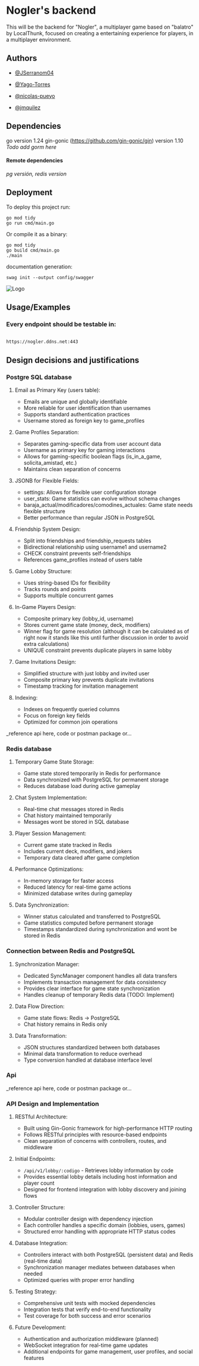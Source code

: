 # Nogler's backend

This will be the backend for "Nogler", a multiplayer game based on "balatro" by LocalThunk, focused on creating a entertaining experience for players, in a multiplayer environment.

## Authors

- [@JSerranom04](https://github.com/JSerranom04)

- [@Yago-Torres](https://github.com/Yago-Torres)

- [@nicolas-pueyo](https://github.com/nicolas-pueyo)

- [@jmquilez](https://github.com/jmquilez)

## Dependencies
go version 1.24
gin-gonic (https://github.com/gin-gonic/gin) version 1.10
_Todo add gorm here_

#### Remote dependencies
_pg versión, redis version_

## Deployment

To deploy this project run:

```
go mod tidy
go run cmd/main.go
```
Or compile it as a binary:
```
go mod tidy
go build cmd/main.go
./main
```

documentation generation:
```
swag init --output config/swagger
```

![Logo](letras-img.png)

## Usage/Examples

### Every endpoint should be testable in:

~~~ copy

https://nogler.ddns.net:443
~~~
## Design decisions and justifications

### Postgre SQL database


1. Email as Primary Key (users table):
   - Emails are unique and globally identifiable
   - More reliable for user identification than usernames
   - Supports standard authentication practices
   - Username stored as foreign key to game_profiles

2. Game Profiles Separation:
   - Separates gaming-specific data from user account data
   - Username as primary key for gaming interactions
   - Allows for gaming-specific boolean flags (is_in_a_game, solicita_amistad, etc.)
   - Maintains clean separation of concerns

3. JSONB for Flexible Fields:
   - settings: Allows for flexible user configuration storage
   - user_stats: Game statistics can evolve without schema changes
   - baraja_actual/modificadores/comodines_actuales: Game state needs flexible structure
   - Better performance than regular JSON in PostgreSQL

4. Friendship System Design:
   - Split into friendships and friendship_requests tables
   - Bidirectional relationship using username1 and username2
   - CHECK constraint prevents self-friendships
   - References game_profiles instead of users table

5. Game Lobby Structure:
   - Uses string-based IDs for flexibility
   - Tracks rounds and points
   - Supports multiple concurrent games

6. In-Game Players Design:
   - Composite primary key (lobby_id, username)
   - Stores current game state (money, deck, modifiers)
   - Winner flag for game resolution (although it can be calculated as of right now it stands like this until further discussion in order to avoid extra calculations)
   - UNIQUE constraint prevents duplicate players in same lobby

7. Game Invitations Design:
   - Simplified structure with just lobby and invited user
   - Composite primary key prevents duplicate invitations
   - Timestamp tracking for invitation management

8. Indexing:
   - Indexes on frequently queried columns
   - Focus on foreign key fields
   - Optimized for common join operations

_reference api here, code or postman package or...

### Redis database


1. Temporary Game State Storage:
   - Game state stored temporarily in Redis for performance
   - Data synchronized with PostgreSQL for permanent storage
   - Reduces database load during active gameplay

2. Chat System Implementation:
   - Real-time chat messages stored in Redis
   - Chat history maintained temporarily
   - Messages wont be stored in SQL database

3. Player Session Management:
   - Current game state tracked in Redis
   - Includes current deck, modifiers, and jokers
   - Temporary data cleared after game completion

4. Performance Optimizations:
   - In-memory storage for faster access
   - Reduced latency for real-time game actions
   - Minimized database writes during gameplay

5. Data Synchronization:
   - Winner status calculated and transferred to PostgreSQL
   - Game statistics computed before permanent storage
   - Timestamps standardized during synchronization and wont be stored in Redis

### Connection between Redis and PostgreSQL


1. Synchronization Manager:
   - Dedicated SyncManager component handles all data transfers
   - Implements transaction management for data consistency
   - Provides clear interface for game state synchronization
   - Handles cleanup of temporary Redis data (TODO: Implement)

2. Data Flow Direction:
   - Game state flows: Redis -> PostgreSQL
   - Chat history remains in Redis only

3. Data Transformation:
   - JSON structures standardized between both databases
   - Minimal data transformation to reduce overhead
   - Type conversion handled at database interface level

### Api



_reference api here, code or postman package or...

### API Design and Implementation

1. RESTful Architecture:
   - Built using Gin-Gonic framework for high-performance HTTP routing
   - Follows RESTful principles with resource-based endpoints
   - Clean separation of concerns with controllers, routes, and middleware

2. Initial Endpoints:
   - `/api/v1/lobby/:codigo` - Retrieves lobby information by code
   - Provides essential lobby details including host information and player count
   - Designed for frontend integration with lobby discovery and joining flows

3. Controller Structure:
   - Modular controller design with dependency injection
   - Each controller handles a specific domain (lobbies, users, games)
   - Structured error handling with appropriate HTTP status codes

4. Database Integration:
   - Controllers interact with both PostgreSQL (persistent data) and Redis (real-time data)
   - Synchronization manager mediates between databases when needed
   - Optimized queries with proper error handling

5. Testing Strategy:
   - Comprehensive unit tests with mocked dependencies
   - Integration tests that verify end-to-end functionality
   - Test coverage for both success and error scenarios

6. Future Development:
   - Authentication and authorization middleware (planned)
   - WebSocket integration for real-time game updates
   - Additional endpoints for game management, user profiles, and social features
